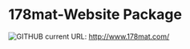 # 178mat-Website Package
![GITHUB](https://i.imgur.com/lpr5AR8.png "banner")
current URL: <http://www.178mat.com/>
